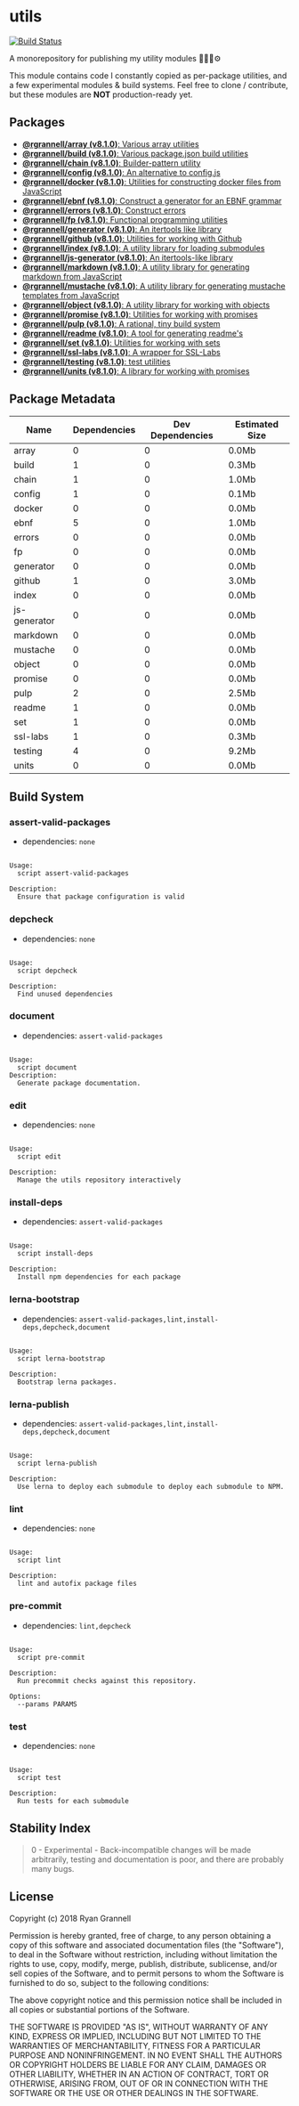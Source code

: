 
# utils

[![Build Status](https://travis-ci.org/rgrannell1/utils.svg?branch=master)](https://travis-ci.org/rgrannell1/utils)

A monorepository for publishing my utility modules 🎁🎁🎁⚙️

This module contains code I constantly copied as per-package utilities, and a few experimental modules & build systems. Feel free to clone / contribute, but these modules are **NOT** production-ready yet.

## Packages

- [**@rgrannell/array (v8.1.0)**: Various array utilities](../../tree/master/packages/array)
- [**@rgrannell/build (v8.1.0)**: Various package.json build utilities](../../tree/master/packages/build)
- [**@rgrannell/chain (v8.1.0)**: Builder-pattern utility](../../tree/master/packages/chain)
- [**@rgrannell/config (v8.1.0)**: An alternative to config.js](../../tree/master/packages/config)
- [**@rgrannell/docker (v8.1.0)**: Utilities for constructing docker files from JavaScript](../../tree/master/packages/docker)
- [**@rgrannell/ebnf (v8.1.0)**: Construct a generator for an EBNF grammar](../../tree/master/packages/ebnf)
- [**@rgrannell/errors (v8.1.0)**: Construct errors](../../tree/master/packages/errors)
- [**@rgrannell/fp (v8.1.0)**: Functional programming utilities](../../tree/master/packages/fp)
- [**@rgrannell/generator (v8.1.0)**: An itertools like library](../../tree/master/packages/generator)
- [**@rgrannell/github (v8.1.0)**: Utilities for working with Github](../../tree/master/packages/github)
- [**@rgrannell/index (v8.1.0)**: A utility library for loading submodules](../../tree/master/packages/index)
- [**@rgrannell/js-generator (v8.1.0)**: An itertools-like library](../../tree/master/packages/js-generator)
- [**@rgrannell/markdown (v8.1.0)**: A utility library for generating markdown from JavaScript](../../tree/master/packages/markdown)
- [**@rgrannell/mustache (v8.1.0)**: A utility library for generating mustache templates from JavaScript](../../tree/master/packages/mustache)
- [**@rgrannell/object (v8.1.0)**: A utility library for working with objects](../../tree/master/packages/object)
- [**@rgrannell/promise (v8.1.0)**: Utilities for working with promises](../../tree/master/packages/promise)
- [**@rgrannell/pulp (v8.1.0)**: A rational, tiny build system](../../tree/master/packages/pulp)
- [**@rgrannell/readme (v8.1.0)**: A tool for generating readme's](../../tree/master/packages/readme)
- [**@rgrannell/set (v8.1.0)**: Utilities for working with sets](../../tree/master/packages/set)
- [**@rgrannell/ssl-labs (v8.1.0)**: A wrapper for SSL-Labs](../../tree/master/packages/ssl-labs)
- [**@rgrannell/testing (v8.1.0)**: test utilities](../../tree/master/packages/testing)
- [**@rgrannell/units (v8.1.0)**: A library for working with promises](../../tree/master/packages/units)

## Package Metadata

| Name          | Dependencies     | Dev Dependencies        | Estimated Size |
| ------------- | ---------------- | ----------------------- | -------------- |
| array | 0 | 0      | 0.0Mb       |
| build | 1 | 0      | 0.3Mb       |
| chain | 1 | 0      | 1.0Mb       |
| config | 1 | 0      | 0.1Mb       |
| docker | 0 | 0      | 0.0Mb       |
| ebnf | 5 | 0      | 1.0Mb       |
| errors | 0 | 0      | 0.0Mb       |
| fp | 0 | 0      | 0.0Mb       |
| generator | 0 | 0      | 0.0Mb       |
| github | 1 | 0      | 3.0Mb       |
| index | 0 | 0      | 0.0Mb       |
| js-generator | 0 | 0      | 0.0Mb       |
| markdown | 0 | 0      | 0.0Mb       |
| mustache | 0 | 0      | 0.0Mb       |
| object | 0 | 0      | 0.0Mb       |
| promise | 0 | 0      | 0.0Mb       |
| pulp | 2 | 0      | 2.5Mb       |
| readme | 1 | 0      | 0.0Mb       |
| set | 1 | 0      | 0.0Mb       |
| ssl-labs | 1 | 0      | 0.3Mb       |
| testing | 4 | 0      | 9.2Mb       |
| units | 0 | 0      | 0.0Mb       |

## Build System

### assert-valid-packages

- dependencies: `none`

```

Usage:
  script assert-valid-packages

Description:
  Ensure that package configuration is valid

```

### depcheck

- dependencies: `none`

```

Usage:
  script depcheck

Description:
  Find unused dependencies

```

### document

- dependencies: `assert-valid-packages`

```

Usage:
  script document
Description:
  Generate package documentation.

```

### edit

- dependencies: `none`

```

Usage:
  script edit

Description:
  Manage the utils repository interactively

```

### install-deps

- dependencies: `assert-valid-packages`

```

Usage:
  script install-deps

Description:
  Install npm dependencies for each package

```

### lerna-bootstrap

- dependencies: `assert-valid-packages,lint,install-deps,depcheck,document`

```

Usage:
  script lerna-bootstrap

Description:
  Bootstrap lerna packages.

```

### lerna-publish

- dependencies: `assert-valid-packages,lint,install-deps,depcheck,document`

```

Usage:
  script lerna-publish

Description:
  Use lerna to deploy each submodule to deploy each submodule to NPM.

```

### lint

- dependencies: `none`

```

Usage:
  script lint

Description:
  lint and autofix package files

```

### pre-commit

- dependencies: `lint,depcheck`

```

Usage:
  script pre-commit

Description:
  Run precommit checks against this repository.

Options:
  --params PARAMS

```

### test

- dependencies: `none`

```

Usage:
  script test

Description:
  Run tests for each submodule

```


## Stability Index

> 0 - Experimental - Back-incompatible changes will be made arbitrarily, testing and documentation is poor, and there are probably many bugs.

## License

Copyright (c) 2018 Ryan Grannell

Permission is hereby granted, free of charge, to any person obtaining a copy of this software and associated documentation files (the "Software"), to deal in the Software without restriction, including without limitation the rights to use, copy, modify, merge, publish, distribute, sublicense, and/or sell copies of the Software, and to permit persons to whom the Software is furnished to do so, subject to the following conditions:

The above copyright notice and this permission notice shall be included in all copies or substantial portions of the Software.

THE SOFTWARE IS PROVIDED "AS IS", WITHOUT WARRANTY OF ANY KIND, EXPRESS OR IMPLIED, INCLUDING BUT NOT LIMITED TO THE WARRANTIES OF MERCHANTABILITY, FITNESS FOR A PARTICULAR PURPOSE AND NONINFRINGEMENT. IN NO EVENT SHALL THE AUTHORS OR COPYRIGHT HOLDERS BE LIABLE FOR ANY CLAIM, DAMAGES OR OTHER LIABILITY, WHETHER IN AN ACTION OF CONTRACT, TORT OR OTHERWISE, ARISING FROM, OUT OF OR IN CONNECTION WITH THE SOFTWARE OR THE USE OR OTHER DEALINGS IN THE SOFTWARE.
